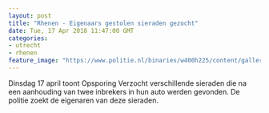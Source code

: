 ```yaml
---
layout: post
title: "Rhenen - Eigenaars gestolen sieraden gezocht"
date: Tue, 17 Apr 2018 11:47:00 GMT
categories: 
- utrecht 
- rhenen 
feature_image: "https://www.politie.nl/binaries/w400h225/content/gallery/politie/gezocht/gestolen-gevonden/2018/maart/03-mn/rhenen-sieraden-4.jpg"
---
```


Dinsdag 17 april toont Opsporing Verzocht verschillende sieraden die na een aanhouding van twee inbrekers in hun auto werden gevonden. De politie zoekt de eigenaren van deze sieraden.
